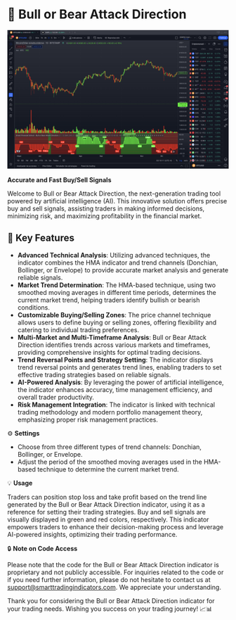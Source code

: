 # 🚀 Bull or Bear Attack Direction

![Bull and Bear Attack Direction](Bull%20And%20Bear%20Attack%20Direction%201D.png)

**Accurate and Fast Buy/Sell Signals**

Welcome to Bull or Bear Attack Direction, the next-generation trading tool powered by artificial intelligence (AI). This innovative solution offers precise buy and sell signals, assisting traders in making informed decisions, minimizing risk, and maximizing profitability in the financial market.

## 🌟 Key Features

- **Advanced Technical Analysis**: Utilizing advanced techniques, the indicator combines the HMA indicator and trend channels (Donchian, Bollinger, or Envelope) to provide accurate market analysis and generate reliable signals.
- **Market Trend Determination**: The HMA-based technique, using two smoothed moving averages in different time periods, determines the current market trend, helping traders identify bullish or bearish conditions.
- **Customizable Buying/Selling Zones**: The price channel technique allows users to define buying or selling zones, offering flexibility and catering to individual trading preferences.
- **Multi-Market and Multi-Timeframe Analysis**: Bull or Bear Attack Direction identifies trends across various markets and timeframes, providing comprehensive insights for optimal trading decisions.
- **Trend Reversal Points and Strategy Setting**: The indicator displays trend reversal points and generates trend lines, enabling traders to set effective trading strategies based on reliable signals.
- **AI-Powered Analysis**: By leveraging the power of artificial intelligence, the indicator enhances accuracy, time management efficiency, and overall trader productivity.
- **Risk Management Integration**: The indicator is linked with technical trading methodology and modern portfolio management theory, emphasizing proper risk management practices.

⚙️ **Settings**

- Choose from three different types of trend channels: Donchian, Bollinger, or Envelope.
- Adjust the period of the smoothed moving averages used in the HMA-based technique to determine the current market trend.

💡 **Usage**

Traders can position stop loss and take profit based on the trend line generated by the Bull or Bear Attack Direction indicator, using it as a reference for setting their trading strategies. Buy and sell signals are visually displayed in green and red colors, respectively. This indicator empowers traders to enhance their decision-making process and leverage AI-powered insights, optimizing their trading performance.

🔒 **Note on Code Access**

Please note that the code for the Bull or Bear Attack Direction indicator is proprietary and not publicly accessible. For inquiries related to the code or if you need further information, please do not hesitate to contact us at support@smarttradingindicators.com. We appreciate your understanding.

Thank you for considering the Bull or Bear Attack Direction indicator for your trading needs. Wishing you success on your trading journey! 📈📊
